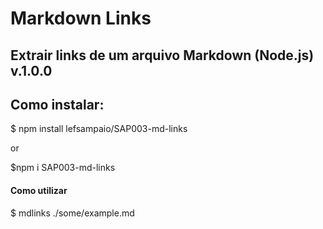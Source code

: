 # Markdown Links

##  Extrair links de um arquivo Markdown (Node.js) v.1.0.0

## Como instalar:
$ npm install lefsampaio/SAP003-md-links

or

$npm i SAP003-md-links


#### Como utilizar
$ mdlinks ./some/example.md

